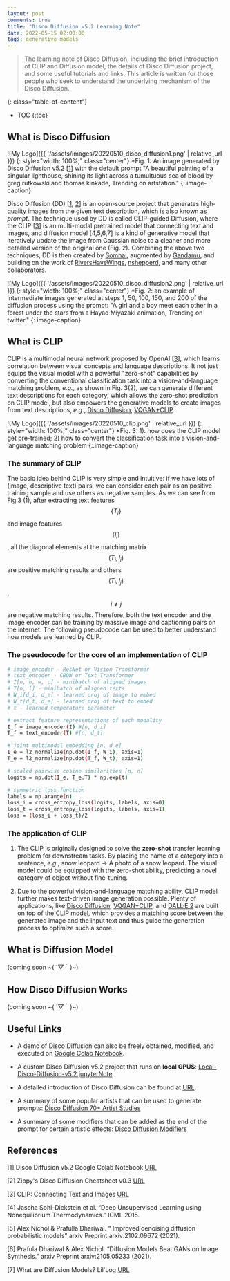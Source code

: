 ```yaml
---
layout: post
comments: true
title: "Disco Diffusion v5.2 Learning Note"
date: 2022-05-15 02:00:00
tags: generative_models
---
```



> The learning note of Disco Diffusion, including the brief introduction of CLIP and Diffusion model, the details of Disco Diffusion project, and some useful tutorials and links. This article is written for those people who seek to understand the underlying mechanism of the Disco Diffusion.

<!--more-->

{: class="table-of-content"}
* TOC
{:toc}


## What is Disco Diffusion

![My Logo]({{ '/assets/images/20220510_disco_diffusion1.png' | relative_url }})
{: style="width: 100%;" class="center"}
*Fig. 1: An image generated by Disco Diffusion v5.2 \[[1](https://colab.research.google.com/github/alembics/disco-diffusion/blob/main/Disco_Diffusion.ipynb)\] with the default prompt "A beautiful painting of a singular lighthouse, shining its light across a tumultuous sea of blood by greg rutkowski and thomas kinkade, Trending on artstation."
{:.image-caption}

Disco Diffusion (DD) \[[1](https://colab.research.google.com/github/alembics/disco-diffusion/blob/main/Disco_Diffusion.ipynb), [2](https://docs.google.com/document/d/1l8s7uS2dGqjztYSjPpzlmXLjl5PM3IGkRWI3IiCuK7g/edit)\] is an open-source project that generates high-quality images from the given text description, which is also known as *prompt*. The technique used by DD is called CLIP-guided Diffusion, where the CLIP \[[3](https://openai.com/blog/clip/)\] is an multi-modal pretrained model that connecting text and images, and diffusion model [4,5,6,7] is a kind of generative model that iteratively update the image from Gaussian noise to a cleaner and more detailed version of the original one (Fig. 2). Combining the above two techniques, DD is then created by [Somnai](https://twitter.com/Somnai_dreams), augmented by [Gandamu](https://twitter.com/gandamu_ml), and building on the work of [RiversHaveWings](https://twitter.com/RiversHaveWings), [nshepperd](https://twitter.com/nshepperd1), and many other collaborators.  



![My Logo]({{ '/assets/images/20220510_disco_diffusion2.png' | relative_url }})
{: style="width: 100%;" class="center"}
*Fig. 2: an example of intermediate images generated at steps 1, 50, 100, 150, and 200 of the diffusion process using the prompt: "A girl and a boy meet each other in a forest under the stars from a Hayao Miyazaki animation, Trending on twitter."
{:.image-caption}

## What is CLIP

CLIP is a multimodal neural network proposed by OpenAI \[[3](https://openai.com/blog/clip/)\], which learns correlation between visual concepts and language descriptions. It not just equips the visual model with a powerful "zero-shot" capabilities by converting the conventional classification task into a vision-and-language matching problem, *e.g.*, as shown in Fig. 3(2), we can generate different text descriptions for each category, which allows the zero-shot prediction on CLIP model, but also empowers the generative models to create images from text descriptions, *e.g.*, [Disco Diffusion](https://colab.research.google.com/github/alembics/disco-diffusion/blob/main/Disco_Diffusion.ipynb), [VQGAN+CLIP](https://colab.research.google.com/github/justinjohn0306/VQGAN-CLIP/blob/main/VQGAN%2BCLIP(Updated).ipynb).


![My Logo]({{ '/assets/images/20220510_clip.png' | relative_url }})
{: style="width: 100%;" class="center"}
*Fig. 3: 1). how does the CLIP model get pre-trained; 2) how to convert the classification task into a vision-and-language matching problem
{:.image-caption}


### The summary of CLIP

The basic idea behind CLIP is very simple and intuitive: if we have lots of (image, descriptive text) pairs, we can consider each pair as an positive training sample and use others as negative samples. As we can see from Fig.3 (1), after extracting text features $$\{T_i\}$$ and image features $$\{I_i\}$$, all the diagonal elements at the matching matrix $$(T_i, I_i)$$ are positive matching results and others $$(T_i, I_j)$$, $$i \neq j$$ are negative matching results. Therefore, both the text encoder and the image encoder can be training by massive image and captioning pairs on the internet. The following pseudocode can be used to better understand how models are learned by CLIP.


### The pseudocode for the core of an implementation of CLIP

```bash
# image_encoder - ResNet or Vision Transformer 
# text_encoder - CBOW or Text Transformer 
# I[n, h, w, c] - minibatch of aligned images 
# T[n, l] - minibatch of aligned texts 
# W_i[d_i, d_e] - learned proj of image to embed 
# W_t[d_t, d_e] - learned proj of text to embed 
# t - learned temperature parameter 

# extract feature representations of each modality 
I_f = image_encoder(I) #[n, d_i] 
T_f = text_encoder(T) #[n, d_t] 

# joint multimodal embedding [n, d_e] 
I_e = l2_normalize(np.dot(I_f, W_i), axis=1) 
T_e = l2_normalize(np.dot(T_f, W_t), axis=1) 

# scaled pairwise cosine similarities [n, n] 
logits = np.dot(I_e, T_e.T) * np.exp(t) 

# symmetric loss function 
labels = np.arange(n) 
loss_i = cross_entropy_loss(logits, labels, axis=0)
loss_t = cross_entropy_loss(logits, labels, axis=1) 
loss = (loss_i + loss_t)/2
```

### The application of CLIP

1. The CLIP is originally designed to solve the **zero-shot** transfer learning problem for downstream tasks. By placing the name of a category into a sentence, *e.g.*, snow leopard -> A photo of a snow leopard. The visual model could be equipped with the zero-shot ability, predicting a novel category of object without fine-tuning. 

2. Due to the powerful vision-and-language matching ability, CLIP model further makes text-driven image generation possible. Plenty of applications, like [Disco Diffusion](https://colab.research.google.com/github/alembics/disco-diffusion/blob/main/Disco_Diffusion.ipynb), [VQGAN+CLIP](https://colab.research.google.com/github/justinjohn0306/VQGAN-CLIP/blob/main/VQGAN%2BCLIP(Updated).ipynb), and [DALL·E 2](https://openai.com/dall-e-2/) are built on top of the CLIP model, which provides a matching score between the generated image and the input text and thus guide the generation process to optimize such a score.


## What is Diffusion Model

(coming soon ~( ´▽｀)~)

## How Disco Diffusion Works

(coming soon ~( ´▽｀)~)

## Useful Links

- A demo of Disco Diffusion can also be freely obtained, modified, and executed on [Google Colab Notebook](https://colab.research.google.com/github/alembics/disco-diffusion/blob/main/Disco_Diffusion.ipynb).

- A custom Disco Diffusion v5.2 project that runs on **local GPUS**: [Local-Disco-Diffusion-v5.2.jupyterNote](https://github.com/KaihuaTang/Local-Disco-Diffusion-v5.2.jupyterNote).

- A detailed introduction of Disco Diffusion can be found at [URL](https://docs.google.com/document/d/1l8s7uS2dGqjztYSjPpzlmXLjl5PM3IGkRWI3IiCuK7g/edit).

- A summary of some popular artists that can be used to generate prompts: [Disco Diffusion 70+ Artist Studies](https://weirdwonderfulai.art/resources/disco-diffusion-70-plus-artist-studies/)

- A summary of some modifiers that can be added as the end of the prompt for certain artistic effects: [Disco Diffusion Modifiers](https://weirdwonderfulai.art/resources/disco-diffusion-modifiers/)

## References

[1] Disco Diffusion v5.2 Google Colab Notebook [URL](https://colab.research.google.com/github/alembics/disco-diffusion/blob/main/Disco_Diffusion.ipynb)

[2] Zippy's Disco Diffusion Cheatsheet v0.3 [URL](https://docs.google.com/document/d/1l8s7uS2dGqjztYSjPpzlmXLjl5PM3IGkRWI3IiCuK7g/edit)

[3] CLIP: Connecting Text and Images [URL](https://openai.com/blog/clip/)

[4] Jascha Sohl-Dickstein et al. “Deep Unsupervised Learning using Nonequilibrium Thermodynamics.” ICML 2015. 

[5] Alex Nichol & Prafulla Dhariwal. “ Improved denoising diffusion probabilistic models” arxiv Preprint arxiv:2102.09672 (2021).

[6] Prafula Dhariwal & Alex Nichol. “Diffusion Models Beat GANs on Image Synthesis." arxiv Preprint arxiv:2105.05233 (2021). 

[7] What are Diffusion Models? Lil'Log [URL](https://lilianweng.github.io/posts/2021-07-11-diffusion-models/)



